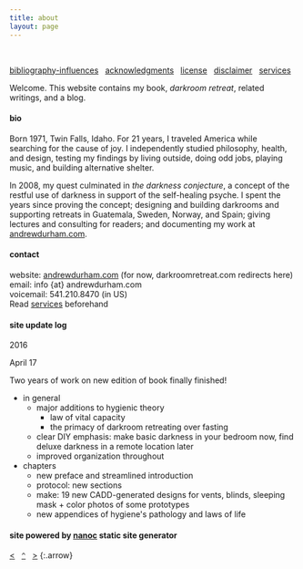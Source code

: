 ```yaml
---
title: about
layout: page
---
```


&nbsp;

[bibliography-influences](./bibliography-influences/) &nbsp; [acknowledgments](./acknowledgments/) &nbsp; [license](./license/) &nbsp; [disclaimer](./disclaimer/) &nbsp; [services](./services)

Welcome. This website contains my book, <em>darkroom retreat</em>, related writings, and a blog.

#### bio

Born 1971, Twin Falls, Idaho. For 21 years, I traveled America while searching for the cause of joy. I independently studied philosophy, health, and design, testing my findings by living outside, doing odd jobs, playing music, and building alternative shelter. 

In 2008, my quest culminated in _the darkness conjecture_, a concept of the restful use of darkness in support of the self​-healing psyche. I spent the years since proving the concept; designing and building darkrooms and supporting retreats in Guatemala, Sweden, Norway, and Spain; giving lectures and consulting for readers; and documenting my work at [andrewdurham.com](/).

#### contact

website: [andrewdurham.com](/) (for now, darkroomretreat.com redirects here)  
email: info {at} andrewdurham.com  
voicemail: 541.210.8470 (in US)  
Read [services](./services) beforehand

#### site update log

2016 

April 17

Two years of work on new edition of book finally finished!

- in general
    - major additions to hygienic theory
        - law of vital capacity
        - the primacy of darkroom retreating over fasting
    - clear DIY emphasis: make basic darkness in your bedroom now, find deluxe darkness in a remote location later
    - improved organization throughout
- chapters
    - new preface and streamlined introduction
    - protocol: new sections
    - make: 19 new CADD-generated designs for vents, blinds, sleeping mask + color photos of some prototypes
    - new appendices of hygiene's pathology and laws of life

#### site powered by [nanoc](http://nanoc.ws) static site generator


[&lt;](/appendix-pathology/)&nbsp;&nbsp;&nbsp;[`^`](/)&nbsp;&nbsp;&nbsp;[&gt;](./bibliography-influences/)
{:.arrow}

<!--
- [bibliography-influences](./bibliography-influences/)
- [acknowledgments](./acknowledgments/)
- [license](./license/)
- [disclaimer](./disclaimer/)
- [services](./services/)
{:.submenu}

&nbsp;
-->
